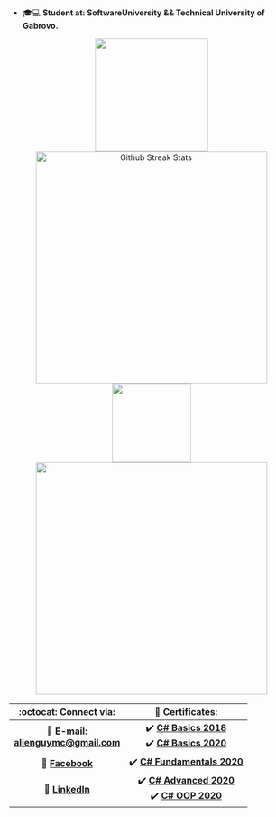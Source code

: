 
- 🎓💻 **Student at: 
SoftwareUniversity 
&&
Technical University of Gabrovo.**

<p align="center">
   
   <img src="https://media1.tenor.com/images/cd37fa49c983ac905df0016fd5b6a2ee/tenor.gif" width="200">
   
   <img width="410" src="https://github-readme-streak-stats.herokuapp.com/?user=georgidelchev" alt="Github Streak Stats">
   
   <img height="140" src="https://github-readme-stats.vercel.app/api?username=georgidelchev&count_private=true&true&hide=issues&show_icons=true">
   
   <img width="410" src="https://github-readme-stats.vercel.app/api/top-langs/?username=georgidelchev&layout=compact" />
   
</p>

| :octocat: Connect via: | :scroll: Certificates: |
| :-: | :-: |
| :e-mail: **E-mail:**<br/>**alienguymc@gmail.com**| :heavy_check_mark: [**C# Basics 2018**](https://softuni.bg/certificates/details/60522/7f0d88f0)<br/>:heavy_check_mark: [**C# Basics 2020**](https://softuni.bg/certificates/details/81516/44cacb84)|
| :blue_book: [**Facebook**](https://www.facebook.com/georgi.d99/)| :heavy_check_mark: [**C# Fundamentals 2020**](https://softuni.bg/certificates/details/86254/2b4e820e)|
| 💼 [**LinkedIn**](https://www.linkedin.com/in/delchevgeorgi/)| :heavy_check_mark: [**C# Advanced 2020**](https://softuni.bg/certificates/details/90388/fe4aa004)<br/>:heavy_check_mark: [**C# OOP 2020**](https://softuni.bg/certificates/details/95813/bafda7ee)|

